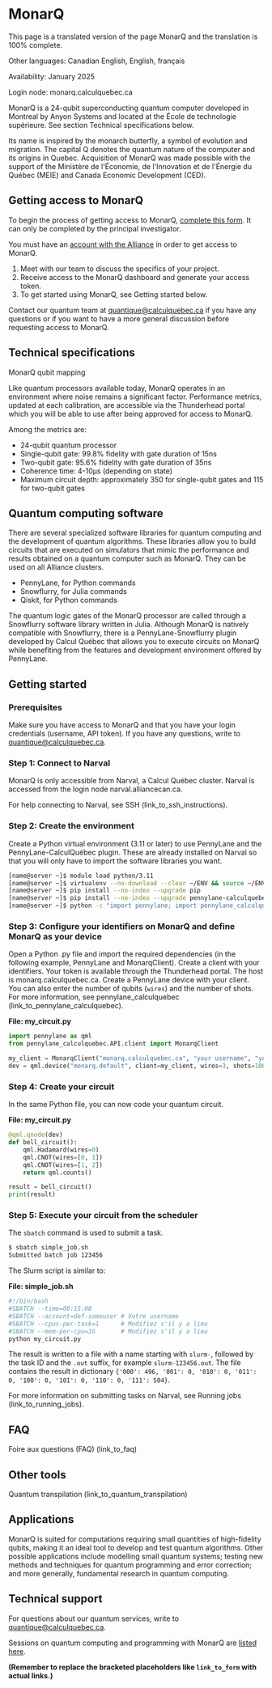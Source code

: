# MonarQ

This page is a translated version of the page MonarQ and the translation is 100% complete.

Other languages: Canadian English, English, français

Availability: January 2025

Login node: monarq.calculquebec.ca

MonarQ is a 24-qubit superconducting quantum computer developed in Montreal by Anyon Systems and located at the École de technologie supérieure. See section Technical specifications below.

Its name is inspired by the monarch butterfly, a symbol of evolution and migration. The capital Q denotes the quantum nature of the computer and its origins in Quebec. Acquisition of MonarQ was made possible with the support of the Ministère de l'Économie, de l'Innovation et de l'Énergie du Québec (MEIE) and Canada Economic Development (CED).


## Getting access to MonarQ

To begin the process of getting access to MonarQ, [complete this form](link_to_form). It can only be completed by the principal investigator.

You must have an [account with the Alliance](link_to_alliance_account) in order to get access to MonarQ.

1. Meet with our team to discuss the specifics of your project.
2. Receive access to the MonarQ dashboard and generate your access token.
3. To get started using MonarQ, see Getting started below.

Contact our quantum team at quantique@calculquebec.ca if you have any questions or if you want to have a more general discussion before requesting access to MonarQ.


## Technical specifications

MonarQ qubit mapping

Like quantum processors available today, MonarQ operates in an environment where noise remains a significant factor. Performance metrics, updated at each calibration, are accessible via the Thunderhead portal which you will be able to use after being approved for access to MonarQ.

Among the metrics are:

*   24-qubit quantum processor
*   Single-qubit gate: 99.8% fidelity with gate duration of 15ns
*   Two-qubit gate: 95.6% fidelity with gate duration of 35ns
*   Coherence time: 4-10μs (depending on state)
*   Maximum circuit depth: approximately 350 for single-qubit gates and 115 for two-qubit gates


## Quantum computing software

There are several specialized software libraries for quantum computing and the development of quantum algorithms. These libraries allow you to build circuits that are executed on simulators that mimic the performance and results obtained on a quantum computer such as MonarQ. They can be used on all Alliance clusters.

*   PennyLane, for Python commands
*   Snowflurry, for Julia commands
*   Qiskit, for Python commands

The quantum logic gates of the MonarQ processor are called through a Snowflurry software library written in Julia. Although MonarQ is natively compatible with Snowflurry, there is a PennyLane-Snowflurry plugin developed by Calcul Québec that allows you to execute circuits on MonarQ while benefiting from the features and development environment offered by PennyLane.


## Getting started

### Prerequisites

Make sure you have access to MonarQ and that you have your login credentials (username, API token). If you have any questions, write to quantique@calculquebec.ca.

### Step 1: Connect to Narval

MonarQ is only accessible from Narval, a Calcul Québec cluster. Narval is accessed from the login node narval.alliancecan.ca.

For help connecting to Narval, see SSH (link_to_ssh_instructions).

### Step 2: Create the environment

Create a Python virtual environment (3.11 or later) to use PennyLane and the PennyLane-CalculQuébec plugin. These are already installed on Narval so that you will only have to import the software libraries you want.

```bash
[name@server ~]$ module load python/3.11
[name@server ~]$ virtualenv --no-download --clear ~/ENV && source ~/ENV/bin/activate
[name@server ~]$ pip install --no-index --upgrade pip
[name@server ~]$ pip install --no-index --upgrade pennylane-calculquebec
[name@server ~]$ python -c "import pennylane; import pennylane_calculquebec"
```

### Step 3: Configure your identifiers on MonarQ and define MonarQ as your device

Open a Python .py file and import the required dependencies (in the following example, PennyLane and MonarqClient). Create a client with your identifiers. Your token is available through the Thunderhead portal. The host is monarq.calculquebec.ca. Create a PennyLane device with your client. You can also enter the number of qubits (`wires`) and the number of shots. For more information, see pennylane_calculquebec (link_to_pennylane_calculquebec).

**File: my_circuit.py**

```python
import pennylane as qml
from pennylane_calculquebec.API.client import MonarqClient

my_client = MonarqClient("monarq.calculquebec.ca", "your username", "your access token", "your project")
dev = qml.device("monarq.default", client=my_client, wires=3, shots=1000)
```

### Step 4: Create your circuit

In the same Python file, you can now code your quantum circuit.

**File: my_circuit.py**

```python
@qml.qnode(dev)
def bell_circuit():
    qml.Hadamard(wires=0)
    qml.CNOT(wires=[0, 1])
    qml.CNOT(wires=[1, 2])
    return qml.counts()

result = bell_circuit()
print(result)
```

### Step 5: Execute your circuit from the scheduler

The `sbatch` command is used to submit a task.

```bash
$ sbatch simple_job.sh
Submitted batch job 123456
```

The Slurm script is similar to:

**File: simple_job.sh**

```bash
#!/bin/bash
#SBATCH --time=00:15:00
#SBATCH --account=def-someuser # Votre username
#SBATCH --cpus-per-task=1      # Modifiez s'il y a lieu
#SBATCH --mem-per-cpu=1G       # Modifiez s'il y a lieu
python my_circuit.py
```

The result is written to a file with a name starting with `slurm-`, followed by the task ID and the `.out` suffix, for example `slurm-123456.out`. The file contains the result in dictionary `{'000': 496, '001': 0, '010': 0, '011': 0, '100': 0, '101': 0, '110': 0, '111': 504}`.

For more information on submitting tasks on Narval, see Running jobs (link_to_running_jobs).


## FAQ

Foire aux questions (FAQ) (link_to_faq)


## Other tools

Quantum transpilation (link_to_quantum_transpilation)


## Applications

MonarQ is suited for computations requiring small quantities of high-fidelity qubits, making it an ideal tool to develop and test quantum algorithms. Other possible applications include modelling small quantum systems; testing new methods and techniques for quantum programming and error correction; and more generally, fundamental research in quantum computing.


## Technical support

For questions about our quantum services, write to quantique@calculquebec.ca.

Sessions on quantum computing and programming with MonarQ are [listed here](link_to_sessions).


**(Remember to replace the bracketed placeholders like `link_to_form` with actual links.)**
